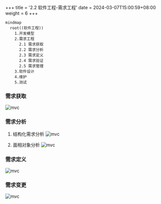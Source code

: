 +++
title = '2.2 软件工程-需求工程'
date = 2024-03-07T15:00:59+08:00
weight = 6
+++

```mermaid
mindmap
  root((软件工程))
    1.开发模型
    2.需求工程
      2.1 需求获取
      2.2 需求分析
      2.3 需求定义
      2.4 需求验证
      2.5 需求管理
    3.软件设计
    4.维护
    5.测试
```

### 需求获取
![mvc](../../../images/content/ruankao/software_requirement.png)

### 需求分析
1. 结构化需求分析
![mvc](../../../images/content/ruankao/software_analysis_st.png)

2. 面相对象分析
![mvc](../../../images/content/ruankao/software_analysis_ooa.png)

### 需求定义
![mvc](../../../images/content/ruankao/software_requirement_define.png)

### 需求变更
![mvc](../../../images/content/ruankao/software_requirement_change.png)